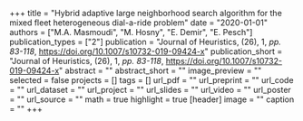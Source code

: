 +++
title = "Hybrid adaptive large neighborhood search algorithm for the mixed fleet heterogeneous dial-a-ride problem"
date = "2020-01-01"
authors = ["M.A. Masmoudi", "M. Hosny", "E. Demir", "E. Pesch"]
publication_types = ["2"]
publication = "Journal of Heuristics, (26), 1, _pp. 83-118_, https://doi.org/10.1007/s10732-019-09424-x"
publication_short = "Journal of Heuristics, (26), 1, _pp. 83-118_, https://doi.org/10.1007/s10732-019-09424-x"
abstract = ""
abstract_short = ""
image_preview = ""
selected = false
projects = []
tags = []
url_pdf = ""
url_preprint = ""
url_code = ""
url_dataset = ""
url_project = ""
url_slides = ""
url_video = ""
url_poster = ""
url_source = ""
math = true
highlight = true
[header]
image = ""
caption = ""
+++
